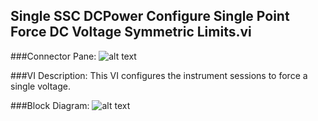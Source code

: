 ## **Single SSC DCPower Configure Single Point Force DC Voltage Symmetric Limits.vi**
###Connector Pane:
![alt text](/SSC%20DCPower/Source/Constant%20Voltage/Single%20SSC%20DCPower%20Configure%20Single%20Point%20Force%20DC%20Voltage%20Symmetric%20Limits.vic.png "Single SSC DCPower Configure Single Point Force DC Voltage Symmetric Limits.vi connector pane")

###VI Description:
This VI configures the instrument sessions to force a single voltage.

###Block Diagram:
![alt text](/SSC%20DCPower/Source/Constant%20Voltage/Single%20SSC%20DCPower%20Configure%20Single%20Point%20Force%20DC%20Voltage%20Symmetric%20Limits.vid.png "Single SSC DCPower Configure Single Point Force DC Voltage Symmetric Limits.vi block diagram")
